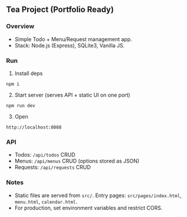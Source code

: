 ## Tea Project (Portfolio Ready)

### Overview
- Simple Todo + Menu/Request management app.
- Stack: Node.js (Express), SQLite3, Vanilla JS.

### Run
1. Install deps
```
npm i
```
2. Start server (serves API + static UI on one port)
```
npm run dev
```
3. Open
```
http://localhost:8088
```

### API
- Todos: `/api/todos` CRUD
- Menus: `/api/menus` CRUD (options stored as JSON)
- Requests: `/api/requests` CRUD

### Notes
- Static files are served from `src/`. Entry pages: `src/pages/index.html`, `menu.html`, `calendar.html`.
- For production, set environment variables and restrict CORS.

